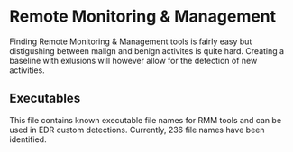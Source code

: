 # Remote Monitoring & Management
Finding Remote Monitoring & Management tools is fairly easy but distigushing between malign and benign activites is quite hard. Creating a baseline with exlusions will however allow for the detection of new activities.

## Executables
This file contains known executable file names for RMM tools and can be used in EDR custom detections. Currently, 236 file names have been identified.
